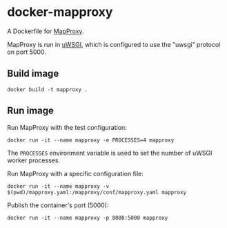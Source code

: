 # docker-mapproxy

A Dockerfile for [MapProxy](https://mapproxy.org).

MapProxy is run in [uWSGI](https://uwsgi-docs.readthedocs.io), which is configured to use the
"uwsgi" protocol on port 5000.

## Build image

```
docker build -t mapproxy .
```

## Run image

Run MapProxy with the test configuration:

```
docker run -it --name mapproxy -e PROCESSES=4 mapproxy
```

The `PROCESSES` environment variable is used to set the number of uWSGI worker processes.

Run MapProxy with a specific configuration file:

```
docker run -it --name mapproxy -v $(pwd)/mapproxy.yaml:/mapproxy/conf/mapproxy.yaml mapproxy
```

Publish the container's port (5000):

```
docker run -it --name mapproxy -p 8080:5000 mapproxy
```
